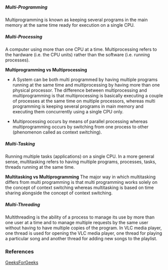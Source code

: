 
##### Multi-Programming
Multiprogramming is known as keeping several programs in the main memory at the same time ready for execution on a single CPU.

##### Multi-Processing
A computer using more than one CPU at a time. Multiprocessing refers to the hardware (i.e. the CPU units) rather than the software (i.e. running processes).

**Multiprogramming vs Multiprocessing**
-   A System can be both multi programmed by having multiple programs running at the same time and multiprocessing by having more than one physical processor. The difference between multiprocessing and multiprogramming is that multiprocessing is basically executing a couple of processes at the same time on multiple processors, whereas multi programming is keeping several programs in main memory and executing them concurrently using a single CPU only.

-   Multiprocessing occurs by means of parallel processing whereas multiprogramming occurs by switching from one process to other (phenomenon called as context switching).

##### Multi-Tasking
Running multiple tasks (applications) on a single CPU. In a more general sense, multitasking refers to having multiple programs, processes, tasks, threads running at the same time.

**Multitasking vs Multiprogramming**
The major way in which multitasking differs from multi programming is that multi programming works solely on the concept of context switching whereas multitasking is based on time sharing alongside the concept of context switching.

##### Multi-Threading
Multithreading is the ability of a process to manage its use by more than one user at a time and to manage multiple requests by the same user without having to have multiple copies of the program. In VLC media player, one thread is used for opening the VLC media player, one thread for playing a particular song and another thread for adding new songs to the playlist.





### References
[GeeksForGeeks](https://www.geeksforgeeks.org/difference-between-multitasking-multithreading-and-multiprocessing/)
